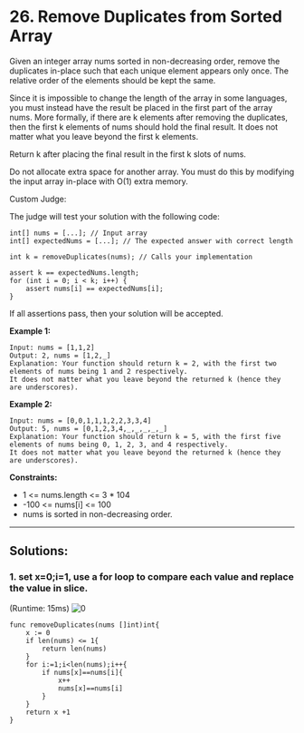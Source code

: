 # 26. Remove Duplicates from Sorted Array

Given an integer array nums sorted in non-decreasing order, remove the duplicates in-place such that each unique element appears only once. The relative order of the elements should be kept the same.

Since it is impossible to change the length of the array in some languages, you must instead have the result be placed in the first part of the array nums. More formally, if there are k elements after removing the duplicates, then the first k elements of nums should hold the final result. It does not matter what you leave beyond the first k elements.

Return k after placing the final result in the first k slots of nums.

Do not allocate extra space for another array. You must do this by modifying the input array in-place with O(1) extra memory.

Custom Judge:

The judge will test your solution with the following code:

```
int[] nums = [...]; // Input array
int[] expectedNums = [...]; // The expected answer with correct length

int k = removeDuplicates(nums); // Calls your implementation

assert k == expectedNums.length;
for (int i = 0; i < k; i++) {
    assert nums[i] == expectedNums[i];
}
```

If all assertions pass, then your solution will be accepted.

**Example 1:**

```
Input: nums = [1,1,2]
Output: 2, nums = [1,2,_]
Explanation: Your function should return k = 2, with the first two elements of nums being 1 and 2 respectively.
It does not matter what you leave beyond the returned k (hence they are underscores).
```

**Example 2:**

```
Input: nums = [0,0,1,1,1,2,2,3,3,4]
Output: 5, nums = [0,1,2,3,4,_,_,_,_,_]
Explanation: Your function should return k = 5, with the first five elements of nums being 0, 1, 2, 3, and 4 respectively.
It does not matter what you leave beyond the returned k (hence they are underscores).
```

**Constraints:**

- 1 <= nums.length <= 3 \* 104
- -100 <= nums[i] <= 100
- nums is sorted in non-decreasing order.

<hr/>

## Solutions:

### 1. set x=0;i=1, use a for loop to compare each value and replace the value in slice.
(Runtime: 15ms)
![0](https://user-images.githubusercontent.com/71340325/180031457-e39555fc-e76e-46a7-bf7c-7400ed009c81.jpg)

```
func removeDuplicates(nums []int)int{
    x := 0
    if len(nums) <= 1{
        return len(nums)
    }
    for i:=1;i<len(nums);i++{
        if nums[x]==nums[i]{
            x++
            nums[x]==nums[i]
        }
    }
    return x +1
}
```
